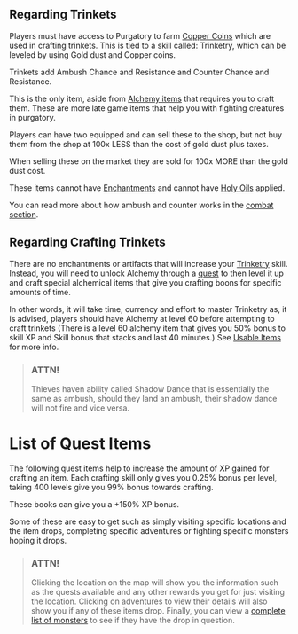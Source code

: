 
## Regarding Trinkets

Players must have access to Purgatory to farm [Copper Coins](/information/currencies) which are used in crafting trinkets. This is tied to a skill called: Trinketry, which can be leveled by using 
Gold dust and Copper coins.

Trinkets add Ambush Chance and Resistance and Counter Chance and Resistance.

This is the only item, aside from [Alchemy items](/information/usable-items) that requires you to craft them. These are more late game items that help you with fighting creatures in 
purgatory.

Players can have two equipped and can sell these to the shop, but not buy them from the shop at 100x LESS than the cost of gold dust plus taxes.

When selling these on the market they are sold for 100x MORE than the gold dust cost.

These items cannot have [Enchantments](/information/enchanting) and cannot have [Holy Oils](/information/holy-items) applied.

You can read more about how ambush and counter works in the [combat section](/information/combat).

## Regarding Crafting Trinkets

There are no enchantments or artifacts that will increase your [Trinketry](/information/skill-information) skill. Instead, you will need to unlock Alchemy through a [quest](/information/quests) to then level it up and
craft special alchemical items that give you crafting boons for specific amounts of time.

In other words, it will take time, currency and effort to master Trinketry as, it is advised, players should have Alchemy at level 60 before attempting to craft trinkets 
(There is a level 60 alchemy item that gives you 50% bonus to skill XP and Skill bonus that stacks and last 40 minutes.) See [Usable Items](/information/usable-items) for more info.

> ### ATTN!
> 
> Thieves haven ability called Shadow Dance that is essentially the same as ambush, should they land an ambush, their shadow dance will not fire and vice versa.

# List of Quest Items

The following quest items help to increase the amount of XP gained for crafting an item. Each crafting skill only gives you 0.25% bonus per level, taking 400 levels give you 99% bonus towards crafting.

These books can give you a +150% XP bonus.

Some of these are easy to get such as simply visiting specific locations and the item drops, completing specific adventures or fighting specific monsters hoping it drops.

> ### ATTN!
>
> Clicking the location on the map will show you the information such as the quests available
and any other rewards you get for just visiting the location. Clicking on adventures to view their details 
> will also show you if any of these items drop. Finally, you can view a [complete list of monsters](/information/monsters) 
> to see if they have the drop in question.
